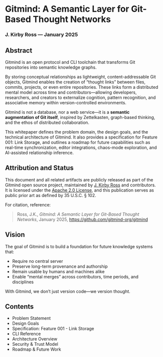 # Gitmind: A Semantic Layer for Git-Based Thought Networks  
### J. Kirby Ross — January 2025

## Abstract

Gitmind is an open protocol and CLI toolchain that transforms Git repositories into semantic knowledge graphs.

By storing conceptual relationships as lightweight, content-addressable Git objects, Gitmind enables the creation of “thought links” between files, commits, projects, or even entire repositories. These links form a distributed mental model across time and contributors—allowing developers, researchers, and creators to externalize cognition, pattern recognition, and associative memory within version-controlled environments.

Gitmind is not a database, nor a web service—it is a **semantic augmentation of Git itself**, inspired by Zettelkasten, graph-based thinking, and the ethos of distributed collaboration.

This whitepaper defines the problem domain, the design goals, and the technical architecture of Gitmind. It also provides a specification for Feature 001: Link Storage, and outlines a roadmap for future capabilities such as real-time synchronization, editor integrations, chaos-mode exploration, and AI-assisted relationship inference.

## Attribution and Status

This document and all related artifacts are publicly released as part of the Gitmind open source project, maintained by [J. Kirby Ross](https://flyingrobots.dev) and contributors. It is licensed under the [Apache 2.0 License](../LICENSE), and this publication serves as public prior art as defined by 35 U.S.C. § 102.

For citation, reference:
> Ross, J.K., *Gitmind: A Semantic Layer for Git-Based Thought Networks*, January 2025, https://github.com/gitmind-org/gitmind

## Vision

The goal of Gitmind is to build a foundation for future knowledge systems that:
- Require no central server
- Preserve long-term provenance and authorship
- Remain usable by humans and machines alike
- Enable “mental merges” across contributors, time periods, and disciplines

With Gitmind, we don’t just version code—we version thought.

## Contents

- Problem Statement
- Design Goals
- Specification: Feature 001 - Link Storage
- CLI Reference
- Architecture Overview
- Security & Trust Model
- Roadmap & Future Work